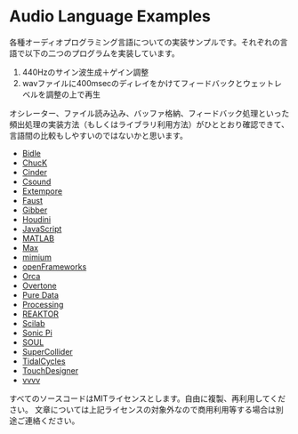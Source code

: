 Audio Language Examples
===

各種オーディオプログラミング言語についての実装サンプルです。それぞれの言語で以下の二つのプログラムを実装しています。

1. 440Hzのサイン波生成＋ゲイン調整
2. wavファイルに400msecのディレイをかけてフィードバックとウェットレベルを調整の上で再生

オシレーター、ファイル読み込み、バッファ格納、フィードバック処理といった頻出処理の実装方法（もしくはライブラリ利用方法）がひととおり確認できて、言語間の比較もしやすいのではないかと思います。

- [Bidle](https://github.com/aike/audiolang/tree/main/bidule)
- [ChucK](https://github.com/aike/audiolang/tree/main/chuck)
- [Cinder](https://github.com/aike/audiolang/tree/main/cinder)
- [Csound](https://github.com/aike/audiolang/tree/main/csound)
- [Extempore](https://github.com/aike/audiolang/tree/main/extempore)
- [Faust](https://github.com/aike/audiolang/tree/main/faust)
- [Gibber](https://github.com/aike/audiolang/tree/main/gibber)
- [Houdini](https://github.com/aike/audiolang/tree/main/houdini)
- [JavaScript](https://github.com/aike/audiolang/tree/main/javascript)
- [MATLAB](https://github.com/aike/audiolang/tree/main/matlab)
- [Max](https://github.com/aike/audiolang/tree/main/max)
- [mimium](https://github.com/aike/audiolang/tree/main/mimium)
- [openFrameworks](./of)
- [Orca](https://github.com/aike/audiolang/tree/main/)
- [Overtone](https://github.com/aike/audiolang/tree/main/)
- [Pure Data](https://github.com/aike/audiolang/tree/main/)
- [Processing](https://github.com/aike/audiolang/tree/main/)
- [REAKTOR](https://github.com/aike/audiolang/tree/main/)
- [Scilab](https://github.com/aike/audiolang/tree/main/)
- [Sonic Pi](https://github.com/aike/audiolang/tree/main/)
- [SOUL](https://github.com/aike/audiolang/tree/main/)
- [SuperCollider](https://github.com/aike/audiolang/tree/main/)
- [TidalCycles](https://github.com/aike/audiolang/tree/main/)
- [TouchDesigner](https://github.com/aike/audiolang/tree/main/)
- [vvvv](https://github.com/aike/audiolang/tree/main/)

すべてのソースコードはMITライセンスとします。自由に複製、再利用してください。
文章については上記ライセンスの対象外なので商用利用等する場合は別途ご連絡ください。

